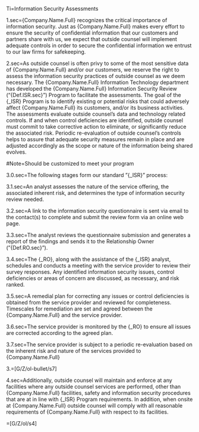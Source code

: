 Ti=Information Security Assessments

1.sec={Company.Name.Full} recognizes the critical importance of information security. Just as {Company.Name.Full} makes every effort to ensure the security of confidential information that our customers and partners share with us, we expect that outside counsel will implement adequate controls in order to secure the confidential information we entrust to our law firms for safekeeping. 

2.sec=As outside counsel is often privy to some of the most sensitive data of {Company.Name.Full} and/or our customers, we reserve the right to assess the information security practices of outside counsel as we deem necessary. The {Company.Name.Full} Information Technology department has developed the {Company.Name.Full} Information Security Review (“{Def.ISR.sec}”) Program to facilitate the assessments. The goal of the {_ISR} Program is to identify existing or potential risks that could adversely affect {Company.Name.Full} its customers, and/or its business activities. The assessments evaluate outside counsel’s data and technology related controls. If and when control deficiencies are identified, outside counsel must commit to take corrective action to eliminate, or significantly reduce the associated risk. Periodic re-evaluation of outside counsel’s controls helps to assure that adequate security measures remain in place and are adjusted accordingly as the scope or nature of the information being shared evolves. 

#Note=Should be customized to meet your program

3.0.sec=The following stages form our standard ”{_ISR}” process: 

3.1.sec=An analyst assesses the nature of the service offering, the associated inherent risk, and determines the type of information security review needed. 

3.2.sec=A link to the information security questionnaire is sent via email to the contact(s) to complete and submit the review form via an online web page. 

3.3.sec=The analyst reviews the questionnaire submission and generates a report of the findings and sends it to the Relationship Owner (”{Def.RO.sec}”). 

3.4.sec=The {_RO}, along with the assistance of the {_ISR} analyst, schedules and conducts a meeting with the service provider to review their survey responses. Any identified information security issues, control deficiencies or areas of concern are discussed, as necessary, and risk ranked. 

3.5.sec=A remedial plan for correcting any issues or control deficiencies is obtained from the service provider and reviewed for completeness. Timescales for remediation are set and agreed between the {Company.Name.Full} and the service provider. 

3.6.sec=The service provider is monitored by the {_RO} to ensure all issues are corrected according to the agreed plan. 

3.7.sec=The service provider is subject to a periodic re-evaluation based on the inherent risk and nature of the services provided to {Company.Name.Full}

3.=[G/Z/ol-bullet/s7]

4.sec=Additionally, outside counsel will maintain and enforce at any facilities where any outside counsel services are performed, other than {Company.Name.Full} facilities, safety and information security procedures that are at in line with {_ISR} Program requirements. In addition, when onsite at {Company.Name.Full} outside counsel will comply with all reasonable requirements of {Company.Name.Full} with respect to its facilities.

=[G/Z/ol/s4]
